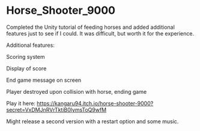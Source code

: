 # Horse_Shooter_9000
Completed the Unity tutorial of feeding horses and added additional features just to see if I could. It was difficult, but worth it for the experience. 

Additional features:

Scoring system

Display of score

End game message on screen

Player destroyed upon collision with horse, ending game

Play it here:
https://kangaru94.itch.io/horse-shooter-9000?secret=VxDMJnRVrTktiB0lymsToQ9wfM

Might release a second version with a restart option and some music.
